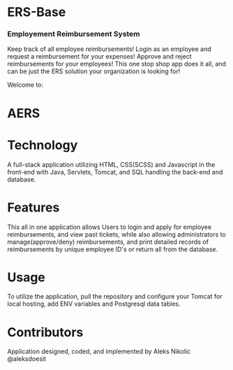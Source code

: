 # ERS-Base

### Employement Reimbursement System ###

Keep track of all employee reimbursements! Login as an employee and request a reimbursement for your expenses! Approve and reject reimbursements for your employees! This one stop shop app does it all, and can be just the ERS solution your organization is looking for!

Welcome to:
# AERS

# Technology

A full-stack application utilizing HTML, CSS(SCSS) and Javascript in the front-end with Java, Servlets, Tomcat, and SQL handling the back-end and database.

# Features

This all in one application allows Users to login and apply for employee reimbursements, and view past tickets, while also allowing administrators to manage(approve/deny) reimbursements, and print detailed records of reimbursements by unique employee ID's or return all from the database.

# Usage

To utilize the application, pull the repository and configure your Tomcat for local hosting, add ENV variables and Postgresql data tables.

# Contributors

Application designed, coded, and implemented by Aleks Nikolic @aleksdoesit
